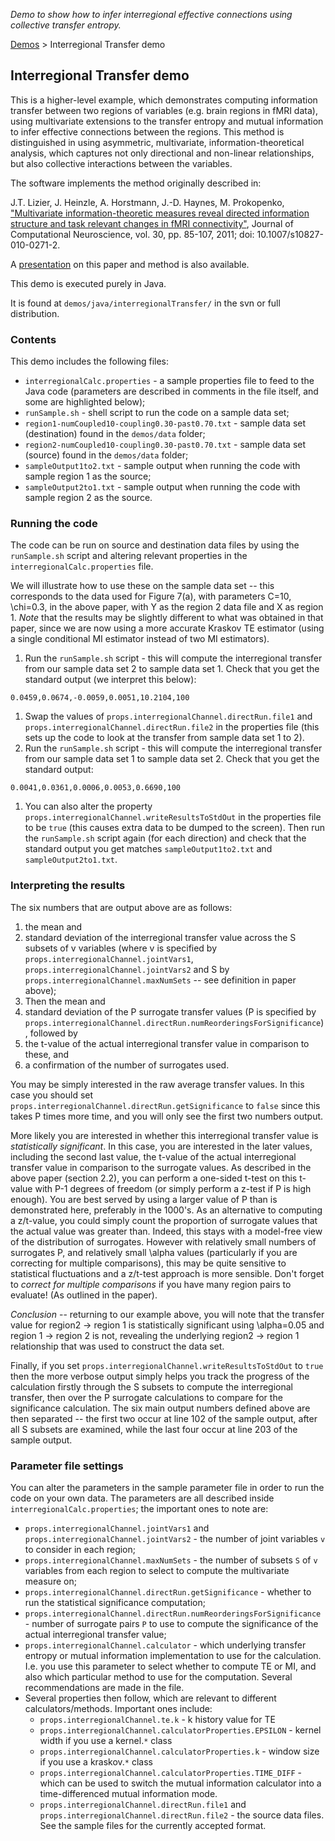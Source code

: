 _Demo to show how to infer interregional effective connections using collective transfer entropy._

[Demos](Demos) > Interregional Transfer demo

## Interregional Transfer demo

This is a higher-level example, which demonstrates computing information transfer between two regions of variables (e.g. brain regions in fMRI data), using multivariate extensions to the transfer entropy and mutual information to infer effective connections between the regions. This method is distinguished in using asymmetric, multivariate, information-theoretical analysis, which captures not only directional and non-linear relationships, but also collective interactions between the variables.

The software implements the method originally described in:

J.T. Lizier, J. Heinzle, A. Horstmann, J.-D. Haynes, M. Prokopenko, ["Multivariate information-theoretic measures reveal directed information structure and task relevant changes in fMRI connectivity"](http://dx.doi.org/10.1007/s10827-010-0271-2), Journal of Computational Neuroscience, vol. 30, pp. 85-107, 2011; doi: 10.1007/s10827-010-0271-2.

A [presentation](http://lizier.me/joseph/presentations/20121018-MultiVariateDirectedInfoStructure-BathurstV1.0.pdf) on this paper and method is also available.

This demo is executed purely in Java.

It is found at `demos/java/interregionalTransfer/` in the svn or full distribution.

### Contents

This demo includes the following files:
 * `interregionalCalc.properties` - a sample properties file to feed to the Java code (parameters are described in comments in the file itself, and some are highlighted below);
 * `runSample.sh` - shell script to run the code on a sample data set;
 * `region1-numCoupled10-coupling0.30-past0.70.txt` - sample data set (destination) found in the `demos/data` folder;
 * `region2-numCoupled10-coupling0.30-past0.70.txt` - sample data set (source) found in the `demos/data` folder;
 * `sampleOutput1to2.txt` - sample output when running the code with sample region 1 as the source;
 * `sampleOutput2to1.txt` - sample output when running the code with sample region 2 as the source.

### Running the code

The code can be run on source and destination data files by using the `runSample.sh` script and altering relevant properties in the `interregionalCalc.properties` file.

We will illustrate how to use these on the sample data set -- this corresponds to the data used for Figure 7(a), with parameters C=10, \chi=0.3, in the above paper, with Y as the region 2 data file and X as region 1. _Note_ that the results may be slightly different to what was obtained in that paper, since we are now using a more accurate Kraskov TE estimator (using a single conditional MI estimator instead of two MI estimators).

 1. Run the `runSample.sh` script - this will compute the interregional transfer from our sample data set 2 to sample data set 1. Check that you get the standard output (we interpret this below):

```
0.0459,0.0674,-0.0059,0.0051,10.2104,100
```

 1. Swap the values of `props.interregionalChannel.directRun.file1` and `props.interregionalChannel.directRun.file2` in the properties file (this sets up the code to look at the transfer from sample data set 1 to 2).
 1. Run the `runSample.sh` script - this will compute the interregional transfer from our sample data set 1 to sample data set 2. Check that you get the standard output:

```
0.0041,0.0361,0.0006,0.0053,0.6690,100
```

 1. You can also alter the property `props.interregionalChannel.writeResultsToStdOut` in the properties file to be `true` (this causes extra data to be dumped to the screen). Then run the `runSample.sh` script again (for each direction) and check that the standard output you get matches `sampleOutput1to2.txt` and `sampleOutput2to1.txt`.

### Interpreting the results

The six numbers that are output above are as follows:
 1. the mean and
 1. standard deviation of the interregional transfer value across the S subsets of v variables (where v is specified by `props.interregionalChannel.jointVars1`, `props.interregionalChannel.jointVars2` and S by `props.interregionalChannel.maxNumSets` -- see definition in paper above);
 1. Then the mean and
 1. standard deviation of the P surrogate transfer values (P is specified by `props.interregionalChannel.directRun.numReorderingsForSignificance`), followed by
 1. the t-value of the actual interregional transfer value in comparison to these, and
 1. a confirmation of the number of surrogates used.

You may be simply interested in the raw average transfer values. In this case you should set `props.interregionalChannel.directRun.getSignificance` to `false` since this takes P times more time, and you will only see the first two numbers output.

More likely you are interested in whether this interregional transfer value is _statistically significant_. In this case, you are interested in the later values, including the second last value, the t-value of the actual interregional transfer value in comparison to the surrogate values. As described in the above paper (section 2.2), you can perform a one-sided t-test on this t-value with P-1 degrees of freedom (or simply perform a z-test if P is high enough). You are best served by using a larger value of P than is demonstrated here, preferably in the 1000's.
As an alternative to computing a z/t-value, you could simply count the proportion of surrogate values that the actual value was greater than. Indeed, this stays with a model-free view of the distribution of surrogates. However with relatively small numbers of surrogates P, and relatively small \alpha values (particularly if you are correcting for multiple comparisons), this may be quite sensitive to statistical fluctuations and a z/t-test approach is more sensible.
Don't forget to *correct for multiple comparisons* if you have many region pairs to evaluate! (As outlined in the paper).

*Conclusion* -- returning to our example above, you will note that the transfer value for region2 -> region 1 is statistically significant using \alpha=0.05 and region 1 -> region 2 is not, revealing the underlying region2 -> region 1 relationship that was used to construct the data set.

Finally, if you set `props.interregionalChannel.writeResultsToStdOut` to `true` then the more verbose output simply helps you track the progress of the calculation firstly through the S subsets to compute the interregional transfer, then over the P surrogate calculations to compare for the significance calculation. The six main output numbers defined above are then separated -- the first two occur at line 102 of the sample output, after all S subsets are examined, while the last four occur at line 203 of the sample output.

### Parameter file settings

You can alter the parameters in the sample parameter file in order to run the code on your own data. The parameters are all described inside `interregionalCalc.properties`; the important ones to note are:
 * `props.interregionalChannel.jointVars1` and `props.interregionalChannel.jointVars2` - the number of joint variables `v` to consider in each region;
 * `props.interregionalChannel.maxNumSets` - the number of subsets `S` of `v` variables from each region to select to compute the multivariate measure on;
 * `props.interregionalChannel.directRun.getSignificance` - whether to run the statistical significance computation;
 * `props.interregionalChannel.directRun.numReorderingsForSignificance` - number of surrogate pairs `P` to use to compute the significance of the actual interregional transfer value;
 * `props.interregionalChannel.calculator` - which underlying transfer entropy or mutual information implementation to use for the calculation. I.e. you use this parameter to select whether to compute TE or MI, and also which particular method to use for the computation. Several recommendations are made in the file.
 * Several properties then follow, which are relevant to different calculators/methods. Important ones include:
   * `props.interregionalChannel.te.k` - k history value for TE
   * `props.interregionalChannel.calculatorProperties.EPSILON` - kernel width if you use a kernel.`*` class
   * `props.interregionalChannel.calculatorProperties.k` - window size if you use a kraskov.`*` class
   * `props.interregionalChannel.calculatorProperties.TIME_DIFF` - which can be used to switch the mutual information calculator into a time-differenced mutual information mode.
   * `props.interregionalChannel.directRun.file1` and `props.interregionalChannel.directRun.file2` - the source data files. See the sample files for the currently accepted format.